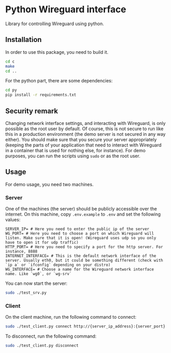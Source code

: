 # Python Wireguard interface
Library for controlling Wireguard using python.

## Installation
In order to use this package, you need to build it.
```bash
cd c
make
cd ..
```
For the python part, there are some dependencies:
```bash
cd py
pip install -r requirements.txt
```

## Security remark
Changing network interface settings, and interacting with Wireguard, is only possible as the root user by default. Of course, this is not secure to run like this in a production environment (the demo server is not secured in any way either). You should make sure that you secure your server appropriately (keeping the parts of your application that need to interact with Wireguard in a container that is used for nothing else, for instance). For demo purposes, you can run the scripts using `sudo` or as the root user.

## Usage
For demo usage, you need two machines.

### Server
One of the machines (the server) should be publicly accessible over the internet. On this machine, copy `.env.example` to `.env` and set the following values:

```
SERVER_IP= # Here you need to enter the public ip of the server
WG_PORT= # Here you need to choose a port on which Wireguard will listen. Make sure that it is open! (Wireguard uses udp so you only have to open it for udp traffic)
HTTP_PORT= # Here you need to specify a port for the http server. For instance, 8888
INTERNET_INTERFACE= # This is the default network interface of the server. Usually eth0, but it could be something different (check with `ip a` or `ifconfig` depending on your distro)
WG_INTERFACE= # Choose a name for the Wireguard network interface name. Like `wg0`, or `wg-srv`
```

You can now start the server:
```bash
sudo ./test_srv.py
```

### Client
On the client machine, run the following command to connect:
```bash
sudo ./test_client.py connect http://{server_ip_address}:{server_port}
```

To disconnect, run the following command:
```bash
sudo ./test_client.py disconnect
```
